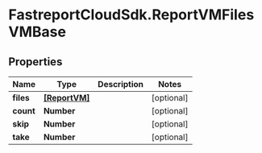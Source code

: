 # FastreportCloudSdk.ReportVMFilesVMBase

## Properties

Name | Type | Description | Notes
------------ | ------------- | ------------- | -------------
**files** | [**[ReportVM]**](ReportVM.md) |  | [optional] 
**count** | **Number** |  | [optional] 
**skip** | **Number** |  | [optional] 
**take** | **Number** |  | [optional] 


